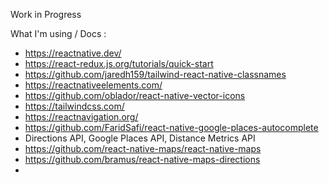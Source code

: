 Work in Progress

What I'm using / Docs :
- https://reactnative.dev/
- https://react-redux.js.org/tutorials/quick-start
- https://github.com/jaredh159/tailwind-react-native-classnames
- https://reactnativeelements.com/
- https://github.com/oblador/react-native-vector-icons
- https://tailwindcss.com/
- https://reactnavigation.org/
- https://github.com/FaridSafi/react-native-google-places-autocomplete
- Directions API, Google Places API, Distance Metrics API
- https://github.com/react-native-maps/react-native-maps
- https://github.com/bramus/react-native-maps-directions
- 